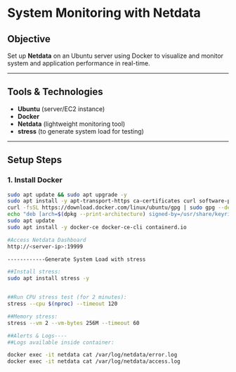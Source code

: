 # System Monitoring with Netdata

## Objective
Set up **Netdata** on an Ubuntu server using Docker to visualize and monitor system and application performance in real-time.

---

##  Tools & Technologies
- **Ubuntu** (server/EC2 instance)
- **Docker**
- **Netdata** (lightweight monitoring tool)
- **stress** (to generate system load for testing)

---

## Setup Steps

### 1. Install Docker
```bash
sudo apt update && sudo apt upgrade -y
sudo apt install -y apt-transport-https ca-certificates curl software-properties-common
curl -fsSL https://download.docker.com/linux/ubuntu/gpg | sudo gpg --dearmor -o /usr/share/keyrings/docker-archive-keyring.gpg
echo "deb [arch=$(dpkg --print-architecture) signed-by=/usr/share/keyrings/docker-archive-keyring.gpg] https://download.docker.com/linux/ubuntu $(lsb_release -cs) stable" | sudo tee /etc/apt/sources.list.d/docker.list > /dev/null
sudo apt update
sudo apt install -y docker-ce docker-ce-cli containerd.io

#Access Netdata Dashboard
http://<server-ip>:19999

------------Generate System Load with stress

##Install stress:
sudo apt install stress -y


##Run CPU stress test (for 2 minutes):
stress --cpu $(nproc) --timeout 120

##Memory stress:
stress --vm 2 --vm-bytes 256M --timeout 60

##Alerts & Logs----
##Logs available inside container:

docker exec -it netdata cat /var/log/netdata/error.log
docker exec -it netdata cat /var/log/netdata/access.log
